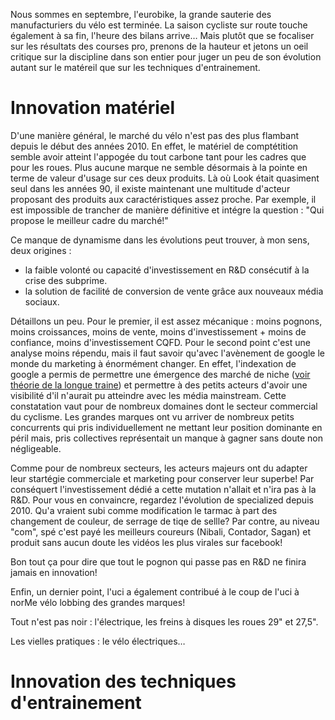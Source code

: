 Nous sommes en septembre, l'eurobike, la grande sauterie des manufacturiers du vélo est terminée.
La saison cycliste sur route touche également à sa fin, l'heure des bilans arrive…
Mais plutôt que se focaliser sur les résultats des courses pro, prenons de la hauteur et jetons un oeil critique sur la discipline dans son entier pour juger un peu de son évolution autant sur le matéreil que sur les techniques d'entrainement.




# Innovation matériel

D'une manière général, le marché du vélo n'est pas des plus flambant depuis le début des années 2010.
En effet, le matériel de comptétition semble avoir atteint l'appogée du tout carbone tant pour les cadres que pour les roues. Plus aucune marque ne semble désormais à la pointe en terme de valeur d'usage sur ces deux produits.
Là où Look était quasiment seul dans les années 90, il existe maintenant une multitude d'acteur proposant des produits aux caractéristiques assez proche. Par exemple, il est impossible de trancher de manière définitive et intégre la question : "Qui propose le meilleur cadre du marché!"

Ce manque de dynamisme dans les évolutions peut trouver, à mon sens, deux origines :
- la faible volonté ou capacité d'investissement en R&D consécutif à la crise des subprime.
- la solution de facilité de conversion de vente grâce aux nouveaux média sociaux.

Détaillons un peu. Pour le premier, il est assez mécanique : moins pognons, moins croissances, moins de vente, moins d'investissement + moins de confiance, moins d'investissement CQFD.
Pour le second point c'est une analyse moins répendu, mais il faut savoir qu'avec l'avènement de google le monde du marketing à énormément changer.
En effet, l'indexation de google a permis de permettre une émergence des marché de niche ([voir théorie de la longue traine](https://fr.wikipedia.org/wiki/Longue_tra%C3%AEne)) et permettre à des petits acteurs d'avoir une visibilité d'il n'aurait pu atteindre avec les média mainstream.
Cette constatation vaut pour de nombreux domaines dont le secteur commercial du cyclisme.
Les grandes marques ont vu arriver de nombreux petits concurrents qui pris individuellement ne mettant leur position dominante en péril mais, pris collectives représentait un manque à gagner sans doute non négligeable.

Comme pour de nombreux secteurs, les acteurs majeurs ont du adapter leur startégie commerciale et marketing pour conserver leur superbe!
Par conséquert l'investissement dédié a cette mutation n'allait et n'ira pas à la R&D. 
Pour vous en convaincre, regardez l'évolution de specialized depuis 2010. Qu'a vraient subi comme modification le tarmac à part des changement de couleur, de serrage de tiqe de sellle? Par contre, au niveau "com", spé c'est payé les meilleurs coureurs (Nibali, Contador, Sagan) et produit sans aucun doute les vidéos les plus virales sur facebook!

Bon tout ça pour dire que tout le pognon qui passe pas en R&D ne finira jamais en innovation! 

Enfin, un dernier point, l'uci a également contribué à 
le coup de l'uci à norMe vélo lobbing des grandes marques!




Tout n'est pas noir : l'électrique, les freins à disques les roues 29" et 27,5".

Les vielles pratiques : le vélo électriques…


# Innovation des techniques d'entrainement

